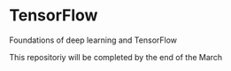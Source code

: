 # TensorFlow

Foundations of deep learning and TensorFlow

This repositoriy will be completed by the end of the March
